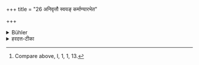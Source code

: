 +++
title = "26 अनिवृत्तौ स्वयङ् कर्माण्यारभेत"

+++

<details><summary>Bühler</summary>

26. If (the teacher) does not cease (to transgress), he himself shall perform the religious acts (which ought to be performed by the former); [^14] 


[^14]:  Compare above, I, 1, 1, 13.
</details>

<details><summary>हरदत्त-टीका</summary>

## सूत्रम्
अनिवृत्तौ स्वयं कर्माण्यारभेत ॥ २६ ॥  
## टिप्पनी
यदि बोधितोऽप्याचार्यस्ततो न निवर्तते, ततः स्वयमेव तस्य कर्तव्यानि ब्रह्मयज्ञादीनि कर्माण्यारभते कुर्यात् ॥ २६ ॥
</details>
